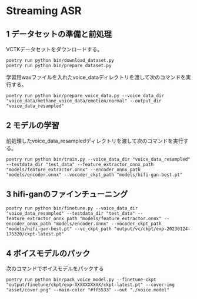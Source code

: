 # Streaming ASR

## 1 データセットの準備と前処理

VCTKデータセットをダウンロードする。


```
poetry run python bin/download_dataset.py
poetry run python bin/prepare_dataset.py
```

学習用wavファイルを入れたvoice_dataディレクトリを渡して次のコマンドを実行する。

```
poetry run python bin/prepare_voice_data.py --voice_data_dir "voice_data/methane_voice_data/emotion/normal" --output_dir "voice_data_resampled"
```

## 2 モデルの学習

前処理したvoice_data_resampledディレクトリを渡して次のコマンドを実行する。

```
poetry run python bin/train.py --voice_data_dir "voice_data_resampled" --testdata_dir "test_data" --feature_extractor_onnx_path "models/feature_extractor.onnx" --encoder_onnx_path "models/encoder.onnx" --vocoder_ckpt_path "models/hifi-gan-best.pt"
```

## 3 hifi-ganのファインチューニング

```
poetry run python bin/finetune.py --voice_data_dir "voice_data_resampled" --testdata_dir "test_data" --feature_extractor_onnx_path "models/feature_extractor.onnx" --encoder_onnx_path "models/encoder.onnx" --vocoder_ckpt_path "models/hifi-gan-best.pt" --vc_ckpt_path "output/vc/ckpt/exp-20230124-175320/ckpt-latest.pt"
```

## 4 ボイスモデルのパック

次のコマンドでボイスモデルをパックする

```
poetry run python bin/pack_voice_model.py --finetune-ckpt "output/finetune/ckpt/exp-XXXXXXXXXX/ckpt-latest.pt" --cover-img "asset/cover.png" --main-color "#ff5533" --out "./voice.model"
```
